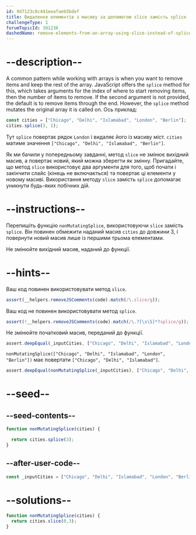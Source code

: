 ```yaml
---
id: 9d7123c8c441eeafaeb5bdef
title: Видалення елементів з масиву за допомогою slice замість splice
challengeType: 1
forumTopicId: 301236
dashedName: remove-elements-from-an-array-using-slice-instead-of-splice
---
```


# --description--

A common pattern while working with arrays is when you want to remove items and keep the rest of the array. JavaScript offers the `splice` method for this, which takes arguments for the index of where to start removing items, then the number of items to remove. If the second argument is not provided, the default is to remove items through the end. However, the `splice` method mutates the original array it is called on. Ось приклад:

```js
const cities = ["Chicago", "Delhi", "Islamabad", "London", "Berlin"];
cities.splice(3, 1);
```

Тут `splice` повертає рядок `London` і видаляє його із масиву міст. `cities` матиме значення `["Chicago", "Delhi", "Islamabad", "Berlin"]`.

Як ми бачили у попередньому завданні, метод `slice` не змінює вихідний масив, а повертає новий, який можна зберегти як змінну. Пригадайте, що метод `slice` використовує два аргументи для того, щоб почати і закінчити слайс (кінець не включається) та повертає ці елементи у новому масиві. Використання методу `slice` замість `splice` допомагає уникнути будь-яких побічних дій.

# --instructions--

Перепишіть функцію `nonMutatingSplice`, використовуючи `slice` замість `splice`. Він повинен обмежити наданий масив `cities` до довжини 3, і повернути новий масив лише із першими трьома елементами.

Не змінюйте вихідний масив, наданий до функції.

# --hints--

Ваш код повинен використовувати метод `slice`.

```js
assert(__helpers.removeJSComments(code).match(/\.slice/g));
```

Ваш код не повинен використовувати метод `splice`.

```js
assert(!__helpers.removeJSComments(code).match(/\.?[\s\S]*?splice/g));
```

Не змінюйте початковий масив, переданий до функції.

```js
assert.deepEqual(_inputCities, ["Chicago", "Delhi", "Islamabad", "London", "Berlin"]);
```

`nonMutatingSplice(["Chicago", "Delhi", "Islamabad", "London", "Berlin"])` має повертати `["Chicago", "Delhi", "Islamabad"]`.

```js
assert.deepEqual(nonMutatingSplice(_inputCities), ["Chicago", "Delhi", "Islamabad"]);
```

# --seed--

## --seed-contents--

```js
function nonMutatingSplice(cities) {

  return cities.splice(3);
}
```

## --after-user-code--

```js
const _inputCities = ["Chicago", "Delhi", "Islamabad", "London", "Berlin"];
```

# --solutions--

```js
function nonMutatingSplice(cities) {
  return cities.slice(0,3);
}
```
